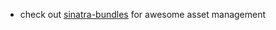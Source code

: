 - check out [sinatra-bundles](https://github.com/darkhelmet/sinatra-bundles) for awesome asset management
